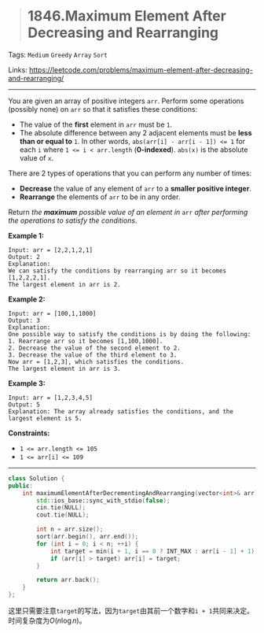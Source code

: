 > # 1846.Maximum Element After Decreasing and Rearranging

Tags: `Medium` `Greedy` `Array` `Sort`

Links: https://leetcode.com/problems/maximum-element-after-decreasing-and-rearranging/

----

You are given an array of positive integers `arr`. Perform some operations (possibly none) on `arr` so that it satisfies these conditions:

- The value of the **first** element in `arr` must be `1`.
- The absolute difference between any 2 adjacent elements must be **less than or equal to** `1`. In other words, `abs(arr[i] - arr[i - 1]) <= 1` for each `i` where `1 <= i < arr.length` (**0-indexed**). `abs(x)` is the absolute value of `x`.

There are 2 types of operations that you can perform any number of times:

- **Decrease** the value of any element of `arr` to a **smaller positive integer**.
- **Rearrange** the elements of `arr` to be in any order.

Return *the **maximum** possible value of an element in* `arr` *after performing the operations to satisfy the conditions*.

**Example 1:**

```
Input: arr = [2,2,1,2,1]
Output: 2
Explanation: 
We can satisfy the conditions by rearranging arr so it becomes [1,2,2,2,1].
The largest element in arr is 2.
```

**Example 2:**

```
Input: arr = [100,1,1000]
Output: 3
Explanation: 
One possible way to satisfy the conditions is by doing the following:
1. Rearrange arr so it becomes [1,100,1000].
2. Decrease the value of the second element to 2.
3. Decrease the value of the third element to 3.
Now arr = [1,2,3], which satisfies the conditions.
The largest element in arr is 3.
```

**Example 3:**

```
Input: arr = [1,2,3,4,5]
Output: 5
Explanation: The array already satisfies the conditions, and the largest element is 5.
```

**Constraints:**

- `1 <= arr.length <= 105`
- `1 <= arr[i] <= 109`

-----

```c++
class Solution {
public:
    int maximumElementAfterDecrementingAndRearranging(vector<int>& arr) {
        std::ios_base::sync_with_stdio(false);
    	cin.tie(NULL);
    	cout.tie(NULL);

        int n = arr.size();
        sort(arr.begin(), arr.end());
        for (int i = 0; i < n; ++i) {
        	int target = min(i + 1, i == 0 ? INT_MAX : arr[i - 1] + 1);
        	if (arr[i] > target) arr[i] = target;
        }

        return arr.back();
    }
};
```

这里只需要注意`target`的写法，因为`target`由其前一个数字和`i + 1`共同来决定。时间复杂度为$O(n\log{n})$。

















